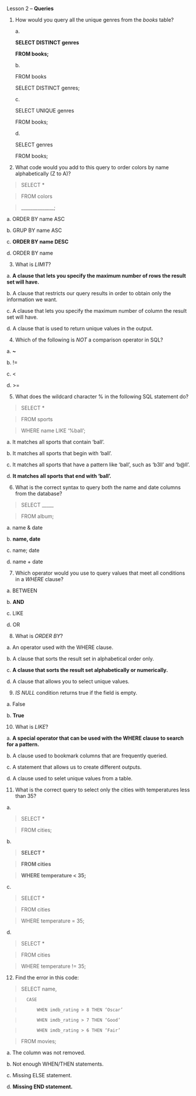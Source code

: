 Lesson 2 – **Queries**

1.	How would you query all the unique genres from the *books* table?

	a.
	
	**SELECT DISTINCT genres**

	**FROM books;**
	
	b.	
	
	FROM books

	SELECT DISTINCT genres;
	
	c. 	
	
	SELECT UNIQUE genres

	FROM books;
	
	d.	
	
	SELECT genres

	FROM books;

2.	What code would you add to this query to order colors by name alphabetically (Z to A)?
> SELECT *

> FROM colors

> ______________;

a.	ORDER BY name ASC

b.	GRUP BY name ASC

c.	**ORDER BY name DESC**

d.	ORDER BY name

3.	What is *LIMIT*?

a.	**A clause that lets you specify the maximum number of rows the result set will have.**

b.	A clause that restricts our query results in order to obtain only the information we want.

c.	A clause that lets you specify the maximum number of column the result set will have.

d.	A clause that is used to return unique values in the output.

4.	Which of the following is *NOT* a comparison operator in SQL?

a.	__~__

b.	!=

c.	<

d.	>=

5.	What does the wildcard character % in the following SQL statement do?

>	SELECT *

>	FROM sports

>	WHERE name LIKE ‘%ball’;

a.	It matches all sports that contain ‘ball’.

b.	It matches all sports that begin with ‘ball’.

c.	It matches all sports that have a pattern like ‘ball’, such as ‘b3ll’ and ‘b@ll’.

d.	**It matches all sports that end with ‘ball’.**

6.	What is the correct syntax to query both the name and date columns from the database?

>	SELECT _____

>	FROM album;

a.	name & date

b.	**name, date**

c.	name; date

d.	name + date

7.	Which operator would you use to query values that meet all conditions in a *WHERE* clause?

a.	BETWEEN

b.	**AND**

c.	LIKE

d.	OR

8.	What is *ORDER BY*?

a.	An operator used with the WHERE clause.

b.	A clause that sorts the result set in alphabetical order only.

c.	**A clause that sorts the result set alphabetically or numerically.**

d.	A clause that allows you to select unique values.

9.	*IS NULL* condition returns true if the field is empty.

a.	False

b.	**True**

10.	What is *LIKE*?

a.	**A special operator that can be used with the WHERE clause to search for a pattern.**

b.	A clause used to bookmark columns that are frequently queried.

c.	A statement that allows us to create different outputs.

d.	A clause used to selet unique values from a table.

11.	What is the correct query to select only the cities with temperatures less than 35?

a.
>	SELECT *

>	FROM cities;

b.
>	__SELECT *__

>	**FROM cities**

>	**WHERE temperature < 35;**

c.
>	SELECT *

>	FROM cities

>	WHERE temperature = 35;

d.
>	SELECT *

>	FROM cities

>	WHERE temperature != 35;

12.	Find the error in this code:

>	SELECT name,

>		CASE

>			WHEN imdb_rating > 8 THEN ‘Oscar’

>			WHEN imdb_rating > 7 THEN ‘Good’

>			WHEN imdb_rating > 6 THEN ‘Fair’

>	FROM movies;

a.	The column was not removed.

b.	Not enough WHEN/THEN statements.

c.	Missing ELSE statement.

d.	**Missing END statement.**
